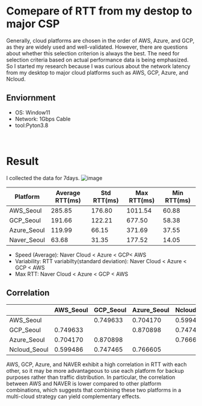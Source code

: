 # Comepare of RTT from my destop to major CSP
Generally, cloud platforms are chosen in the order of AWS, Azure, and GCP, as they are widely used and well-validated. However, there are questions about whether this selection criterion is always the best. The need for selection criteria based on actual performance data is being emphasized.
So I started my research because I was curious about the network latency from my desktop to major cloud platforms such as AWS, GCP, Azure, and Ncloud.

## Enviornment
- OS: Window11
- Network: 1Gbps Cable
- tool:Pyton3.8
<br>

# Result
I collected the data for 7days.
![image](https://github.com/user-attachments/assets/6a563654-c395-4fb0-b3b6-2cebf540bcb9)

|Platform|Average RTT(ms)|Std RTT(ms)|Max RTT(ms)|Min RTT(ms)|
|------|---|---|---|---|
|AWS_Seoul|285.85|176.80|1011.54|60.88|
|GCP_Seoul|191.66|122.21|677.50|58.38|
|Azure_Seoul|119.99|66.15|371.69|37.55|
|Naver_Seoul|63.68|31.35|177.52|14.05|

- Speed (Average): Naver Cloud < Azure < GCP< AWS </div>
- Variability: RTT variabilty(standard deviation): Naver Cloud < Azure < GCP < AWS </div>
- Max RTT: Naver Cloud < Azure < GCP < AWS
## Correlation
|	|AWS_Seoul|	GCP_Seoul|	Azure_Seoul|	Ncloud_Seoul|
|------|---|---|---|---|
|AWS_Seoul|		|0.749633|	0.704170|	0.599486|
|GCP_Seoul|	0.749633|	|	0.870898|	0.747465|
|Azure_Seoul|	0.704170|	0.870898|		|0.766605|
|Ncloud_Seoul|	0.599486|	0.747465|	0.766605| |	

AWS, GCP, Azure, and NAVER exhibit a high correlation in RTT with each other, so it may be more advantageous to use each platform for backup purposes rather than traffic distribution. In particular, the correlation between AWS and NAVER is lower compared to other platform combinations, which suggests that combining these two platforms in a multi-cloud strategy can yield complementary effects.
